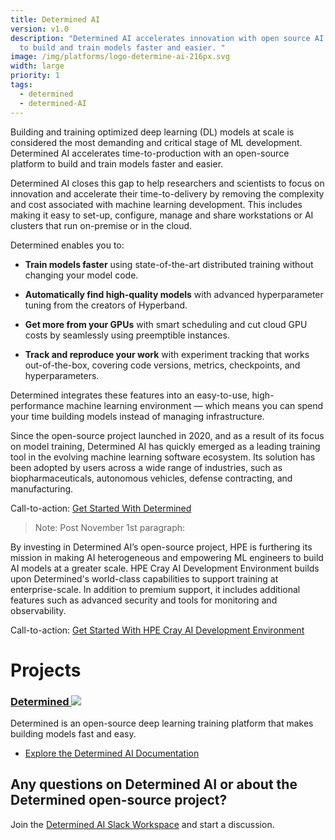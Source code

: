 ```yaml
---
title: Determined AI
version: v1.0
description: "Determined AI accelerates innovation with open source AI solutions
  to build and train models faster and easier. "
image: /img/platforms/logo-determine-ai-216px.svg
width: large
priority: 1
tags:
  - determined
  - determined-AI
---
```

Building and training optimized deep learning (DL) models at scale is considered the most demanding and critical stage of ML development. Determined AI accelerates time-to-production with an open-source platform to build and train models faster and easier. 

Determined AI closes this gap to help researchers and scientists to focus on innovation and accelerate their time-to-delivery by removing the complexity and cost associated with machine learning development. This includes making it easy to set-up, configure, manage and share workstations or AI clusters that run on-premise or in the cloud. 

Determined enables you to: 

* **Train models faster** using state-of-the-art distributed training without changing your model code. 

* **Automatically find high-quality models** with advanced hyperparameter tuning from the creators of Hyperband. 

* **Get more from your GPUs** with smart scheduling and cut cloud GPU costs by seamlessly using preemptible instances. 

* **Track and reproduce your work** with experiment tracking that works out-of-the-box, covering code versions, metrics, checkpoints, and hyperparameters. 


Determined integrates these features into an easy-to-use, high-performance machine learning environment — which means you can spend your time building models instead of managing infrastructure. 

Since the open-source project launched in 2020, and as a result of its focus on model training, Determined AI has quickly emerged as a leading training tool in the evolving machine learning software ecosystem. Its solution has been adopted by users across a wide range of industries, such as biopharmaceuticals, autonomous vehicles, defense contracting, and manufacturing. 

Call-to-action: [Get Started With Determined](https://docs.determined.ai/latest/#get-started-locally)



> Note: Post November 1st paragraph:

By investing in Determined AI’s open-source project, HPE is furthering its mission in making AI heterogeneous and empowering ML engineers to build AI models at a greater scale.  HPE Cray AI Development Environment builds upon Determined's world-class capabilities to support training at enterprise-scale. In addition to premium support, it includes additional features such as advanced security and tools for monitoring and observability.

Call-to-action: [Get Started With HPE Cray AI Development Environment](hpe.com/ai/cray-development-environment)

# Projects

### [Determined ![](Github)](https://github.com/determined-ai/determined)

Determined is an open-source deep learning training platform that makes building models fast and easy.

* [Explore the Determined AI Documentation](https://docs.determined.ai/latest/)

## Any questions on Determined AI or about the Determined open-source project?

Join the [Determined AI Slack Workspace](https://determined-community.slack.com/) and start a discussion.